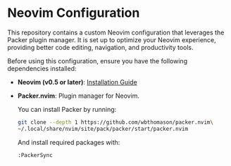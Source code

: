 # Neovim Configuration

This repository contains a custom Neovim configuration that leverages the Packer plugin manager. It is set up to optimize your Neovim experience, providing better code editing, navigation, and productivity tools.

Before using this configuration, ensure you have the following dependencies installed:

- **Neovim (v0.5 or later)**: [Installation Guide](https://github.com/neovim/neovim/wiki/Installing-Neovim)
- **Packer.nvim**: Plugin manager for Neovim.
  
  You can install Packer by running:
  ```bash
  git clone --depth 1 https://github.com/wbthomason/packer.nvim\
  ~/.local/share/nvim/site/pack/packer/start/packer.nvim
  ```

  And install required packages with:
  ```vim
  :PackerSync
  ```
